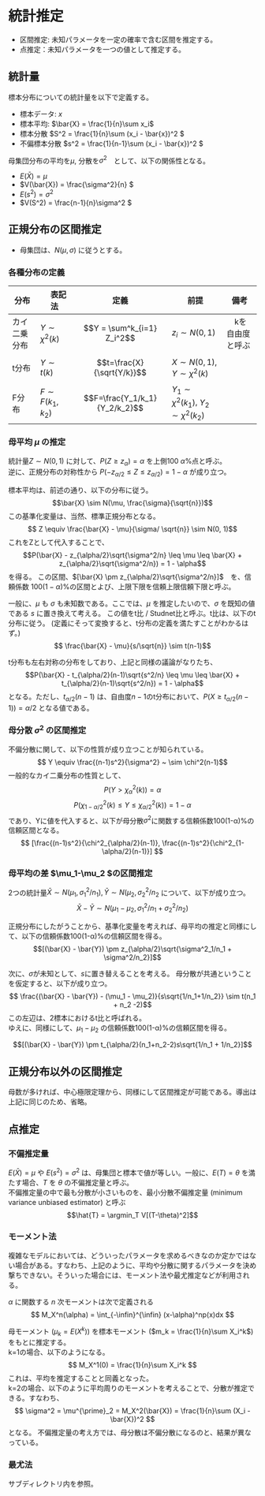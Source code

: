 # 統計推定
- 区間推定: 未知パラメータを一定の確率で含む区間を推定する。
- 点推定：未知パラメータを一つの値として推定する。

## 統計量
標本分布についての統計量を以下で定義する。
- 標本データ: $x$ 
- 標本平均: $\bar{X} = \frac{1}{n}\sum x_i$
- 標本分散 $S^2 = \frac{1}{n}\sum (x_i - \bar{x})^2 $ 
- 不偏標本分散 $s^2 = \frac{1}{n-1}\sum (x_i - \bar{x})^2 $ 

母集団分布の平均を$\mu$, 分散を$\sigma^2$　として、以下の関係性となる。
- $E(\bar{X}) = \mu$
- $V(\bar{X}) = \frac{\sigma^2}{n}  $
- $E(s^2) = \sigma^2$
- $V(S^2) = \frac{n-1}{n}\sigma^2  $


## 正規分布の区間推定
- 母集団は、$N(\mu, \sigma)$ に従うとする。

### 各種分布の定義

| 分布 |　表記法  | 定義 | 前提 | 備考 | 
| ---- | ---- | ---- | ---- | ---- |
| カイ二乗分布  | $Y \sim \chi^2(k)$ | $$Y = \sum^k_{i=1} Z_i^2$$ | $z_i \sim N(0, 1)$ |　kを自由度と呼ぶ |
| t分布 | $Y \sim t(k)$ | $$t=\frac{X}{\sqrt{Y/k}}$$ |$X \sim N(0,1)$, $Y\sim \chi^2(k)$||
| F分布 | $F \sim F(k_1, k_2)$ | $$F=\frac{Y_1/k_1}{Y_2/k_2}$$ |$Y_1 \sim \chi^2(k_1)$, $Y_2 \sim \chi^2(k_2)$||


### 母平均 $\mu$ の推定

統計量$Z \sim N(0,1)$ に対して、$P(Z \geq z_\alpha) = \alpha$ を上側100 $\alpha$%点と呼ぶ。<br>
逆に、正規分布の対称性から $P(-z_{\alpha/2} \leq Z \leq z_{\alpha/2}) = 1-\alpha$ が成り立つ。

標本平均は、前述の通り、以下の分布に従う。
$$\bar{X} \sim N(\mu, \frac{\sigma}{\sqrt{n}})$$
この基準化変量は、当然、標準正規分布となる。
$$ Z \equiv \frac{\bar{X} - \mu}{\sigma/ \sqrt{n}} \sim N(0, 1)$$
これをZとして代入することで、
$$P(\bar{X} - z_{\alpha/2}\sqrt{\sigma^2/n} \leq \mu \leq \bar{X} + z_{\alpha/2}\sqrt{\sigma^2/n}) = 1 - \alpha$$
を得る。
この区間、$[\bar{X} \pm z_{\alpha/2}\sqrt{\sigma^2/n}]$　を、信頼係数 $100(1-\alpha)$%の区間とよび、上限下限を信頼上限信頼下限と呼ぶ。 


一般に、$\mu$ も $\sigma$ も未知数である。ここでは、$\mu$ を推定したいので、$\sigma$ を既知の値である $s$ に置き換えて考える。
この値をt比 / Studnet比と呼ぶ。t比は、以下のt分布に従う。
(定義にそって変換すると、t分布の定義を満たすことがわかるはず。)
$$ \frac{\bar{X} - \mu}{s/\sqrt{n}} \sim t(n-1)$$

t分布も左右対称の分布をしており、上記と同様の議論がなりたち、
$$P(\bar{X} - t_{\alpha/2}(n-1)\sqrt{s^2/n} \leq \mu \leq \bar{X} + t_{\alpha/2}(n-1)\sqrt{s^2/n}) = 1 - \alpha$$
となる。ただし、$t_{\alpha/2}(n-1)$ は、自由度$n-1$のt分布において、$P(X \geq t_{\alpha/2}(n-1)) = \alpha/2$ となる値である。

### 母分散 $\sigma^2$ の区間推定
不偏分散に関して、以下の性質が成り立つことが知られている。
$$ Y \equiv \frac{(n-1)s^2}{\sigma^2} ~ \sim \chi^2(n-1)$$
一般的なカイ二乗分布の性質として、
$$ P(Y > \chi^2_{\alpha}(k)) = \alpha $$
$$ P(\chi^2_{1-\alpha/2}(k) \leq Y \leq \chi^2_{\alpha/2}(k)) = 1 - \alpha$$
であり、Yに値を代入すると、以下が母分散$\sigma^2$に関数する信頼係数100(1-α)%の信頼区間となる。
$$ [\frac{(n-1)s^2}{\chi^2_{\alpha/2}(n-1)}, \frac{(n-1)s^2}{\chi^2_{1-\alpha/2}(n-1)}] $$

### 母平均の差 $\mu_1-\mu_2 $の区間推定 
2つの統計量$\bar{X} \sim N(\mu_1, \sigma^2_1/n_1), \bar{Y} \sim N(\mu_2, \sigma^2_2/n_2$ について、以下が成り立つ。
$$ \bar{X} - \bar{Y} \sim N(\mu_1-\mu_2, \sigma^2_1/n_1 + \sigma^2_2/n_2)$$

正規分布にしたがうことから、基準化変量を考えれば、母平均の推定と同様にして、以下の信頼係数100(1-α)%の信頼区間を得る。
$$[(\bar{X} - \bar{Y}) \pm z_{\alpha/2}\sqrt{\sigma^2_1/n_1 + \sigma^2/n_2}]$$

次に、$\sigma$が未知として、$s$に置き替えることを考える。
母分散が共通ということを仮定すると、以下が成り立つ。　
$$ \frac{(\bar{X} - \bar{Y}) - (\mu_1 - \mu_2)}{s\sqrt{1/n_1+1/n_2}} \sim t(n_1 + n_2 -2)$$
この左辺は、2標本におけるt比と呼ばれる。<br>
ゆえに、同様にして、$\mu_1-\mu_2$ の信頼係数100(1-α)%の信頼区間を得る。

$$[(\bar{X} - \bar{Y}) \pm t_{\alpha/2}(n_1+n_2-2)s\sqrt{1/n_1 + 1/n_2}]$$

## 正規分布以外の区間推定
母数が多ければ、中心極限定理から、同様にして区間推定が可能である。導出は上記に同じのため、省略。

## 点推定
### 不偏推定量
$E(\bar{X}) = \mu$ や $E(s^2) = \sigma^2$ は、母集団と標本で値が等しい。一般に、$E(T) = \theta$ を満たす場合、$T$ を $\theta$ の不偏推定量と呼ぶ。<br>
不偏推定量の中で最も分散が小さいものを、最小分散不偏推定量 (minimum variance unbiased estimator) と呼ぶ
$$\hat{T} = \argmin_T V[(T-\theta)^2]$$

### モーメント法
複雑なモデルにおいては、どういったパラメータを求めるべきなのか定かではない場合がある。すなわち、上記のように、平均や分散に関するパラメータを決め撃ちできない。そういった場合には、モーメント法や最尤推定などが利用される。

$\alpha$ に関数する $n$ 次モーメントは次で定義される
$$ M_X^n(\alpha) = \int_{-\infin}^{\infin} (x-\alpha)^np(x)dx $$


母モーメント ($\mu_k = E(X^k)$) を標本モーメント ($m_k = \frac{1}{n}\sum X_i^k$) をもとに推定する。<br>
k=1の場合、以下のようになる。
$$ M_X^1(0) = \frac{1}{n}\sum X_i^k $$
これは、平均を推定することと同義となった。<br>
k=2の場合、以下のように平均周りのモーメントを考えることで、分散が推定できる。すなわち、
$$ \sigma^2 = \mu^{\prime}_2 = M_X^2(\bar{X}) = \frac{1}{n}\sum (X_i - \bar{X})^2 $$
となる。
不偏推定量の考え方では、母分散は不偏分散になるのと、結果が異なっている。


### 最尤法
サブディレクトリ内を参照。
